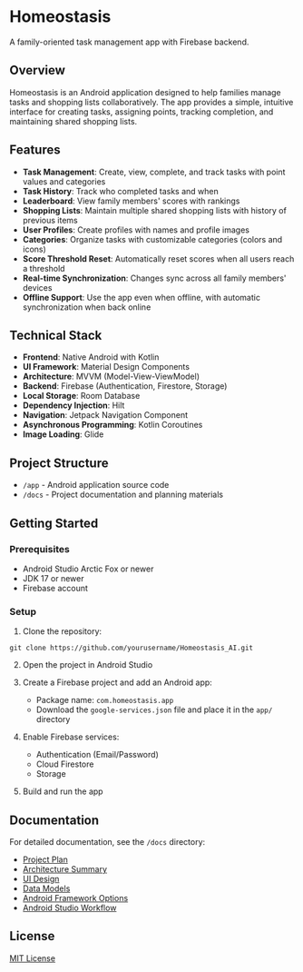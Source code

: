 # Homeostasis

A family-oriented task management app with Firebase backend.

## Overview

Homeostasis is an Android application designed to help families manage tasks and shopping lists collaboratively. The app provides a simple, intuitive interface for creating tasks, assigning points, tracking completion, and maintaining shared shopping lists.

## Features

- **Task Management**: Create, view, complete, and track tasks with point values and categories
- **Task History**: Track who completed tasks and when
- **Leaderboard**: View family members' scores with rankings
- **Shopping Lists**: Maintain multiple shared shopping lists with history of previous items
- **User Profiles**: Create profiles with names and profile images
- **Categories**: Organize tasks with customizable categories (colors and icons)
- **Score Threshold Reset**: Automatically reset scores when all users reach a threshold
- **Real-time Synchronization**: Changes sync across all family members' devices
- **Offline Support**: Use the app even when offline, with automatic synchronization when back online

## Technical Stack

- **Frontend**: Native Android with Kotlin
- **UI Framework**: Material Design Components
- **Architecture**: MVVM (Model-View-ViewModel)
- **Backend**: Firebase (Authentication, Firestore, Storage)
- **Local Storage**: Room Database
- **Dependency Injection**: Hilt
- **Navigation**: Jetpack Navigation Component
- **Asynchronous Programming**: Kotlin Coroutines
- **Image Loading**: Glide

## Project Structure

- `/app` - Android application source code
- `/docs` - Project documentation and planning materials

## Getting Started

### Prerequisites

- Android Studio Arctic Fox or newer
- JDK 17 or newer
- Firebase account

### Setup

1. Clone the repository:
```
git clone https://github.com/yourusername/Homeostasis_AI.git
```

2. Open the project in Android Studio

3. Create a Firebase project and add an Android app:
   - Package name: `com.homeostasis.app`
   - Download the `google-services.json` file and place it in the `app/` directory

4. Enable Firebase services:
   - Authentication (Email/Password)
   - Cloud Firestore
   - Storage

5. Build and run the app

## Documentation

For detailed documentation, see the `/docs` directory:

- [Project Plan](docs/project_plan.md)
- [Architecture Summary](docs/architecture_summary.md)
- [UI Design](docs/ui_design_updates.md)
- [Data Models](docs/data_model_updates.md)
- [Android Framework Options](docs/android_framework_options.md)
- [Android Studio Workflow](docs/android_studio_workflow.md)

## License

[MIT License](LICENSE)
